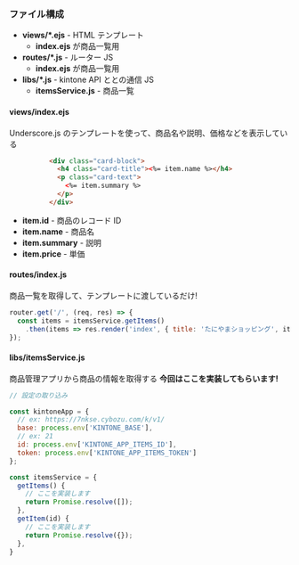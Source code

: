 ### ファイル構成

* **views/*.ejs** - HTML テンプレート
  - **index.ejs** が商品一覧用
* **routes/*.js** - ルーター JS
  - **index.ejs** が商品一覧用
* **libs/*.js** - kintone API ととの通信 JS
  - **itemsService.js** - 商品一覧


#### views/index.ejs
Underscore.js のテンプレートを使って、商品名や説明、価格などを表示している

```html
          <div class="card-block">
            <h4 class="card-title"><%= item.name %></h4>
            <p class="card-text">
              <%= item.summary %>
            </p>
          </div>
```

* **item.id** - 商品のレコード ID
* **item.name** - 商品名
* **item.summary** - 説明
* **item.price** - 単価


#### routes/index.js
商品一覧を取得して、テンプレートに渡しているだけ!

```javascript
router.get('/', (req, res) => {
  const items = itemsService.getItems()
    .then(items => res.render('index', { title: 'たにやまショッピング', items}));
});
```

#### libs/itemsService.js
商品管理アプリから商品の情報を取得する **今回はここを実装してもらいます!**


```javascript
// 設定の取り込み

const kintoneApp = {
  // ex: https://7nkse.cybozu.com/k/v1/
  base: process.env['KINTONE_BASE'],
  // ex: 21
  id: process.env['KINTONE_APP_ITEMS_ID'],
  token: process.env['KINTONE_APP_ITEMS_TOKEN']
};
```
```javascript
const itemsService = {
  getItems() {
    // ここを実装します
    return Promise.resolve([]);
  },
  getItem(id) {
    // ここを実装します
    return Promise.resolve({});
  },
}
```
